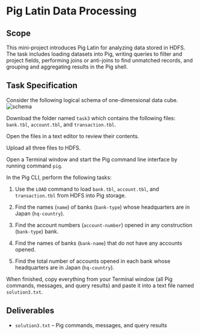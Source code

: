 # Pig Latin Data Processing

## Scope
This mini-project introduces Pig Latin for analyzing data stored in HDFS. The task includes loading datasets into Pig, writing queries to filter and project fields, performing joins or anti-joins to find unmatched records, and grouping and aggregating results in the Pig shell.

## Task Specification
Consider the following logical schema of one-dimensional data cube.
![schema](schema.png)

Download the folder named `task3` which contains the following files: `bank.tbl`, `account.tbl`, and `transaction.tbl`.

Open the files in a text editor to review their contents.

Upload all three files to HDFS.

Open a Terminal window and start the Pig command line interface by running command `pig`. 

In the Pig CLI, perform the following tasks:

1. Use the `LOAD` command to load `bank.tbl`, `account.tbl`, and `transaction.tbl` from HDFS into Pig storage.

2. Find the names (`name`) of banks (`bank-type`) whose headquarters are in Japan (`hq-country`).

3. Find the account numbers (`account-number`) opened in any construction (`bank-type`) bank.

4. Find the names of banks (`bank-name`) that do not have any accounts opened.

5. Find the total number of accounts opened in each bank whose headquarters are in Japan (`hq-country`).

When finished, copy everything from your Terminal window (all Pig commands, messages, and query results) and paste it into a text file named `solution3.txt`.

## Deliverables
- `solution3.txt` – Pig commands, messages, and query results